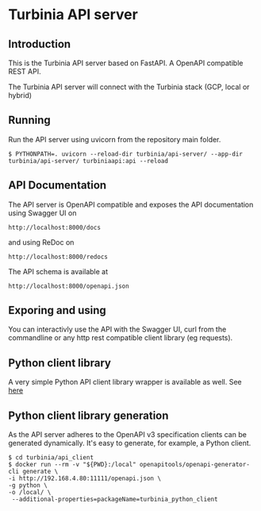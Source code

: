 # Turbinia API server

## Introduction

This is the Turbinia API server based on FastAPI. A OpenAPI compatible REST API.

The Turbinia API server will connect with the Turbinia stack (GCP, local or hybrid)

## Running

Run the API server using uvicorn from the repository main folder.

```
$ PYTHONPATH=. uvicorn --reload-dir turbinia/api-server/ --app-dir turbinia/api-server/ turbiniaapi:api --reload
```

## API Documentation

The API server is OpenAPI compatible and exposes the API documentation using Swagger UI on

```
http://localhost:8000/docs
```

and using ReDoc on

```
http://localhost:8000/redocs
```

The API schema is available at

```
http://localhost:8000/openapi.json
```

## Exporing and using

You can interactivly use the API with the Swagger UI, curl from the commandline or any http rest compatible client library (eg requests).

## Python client library

A very simple Python API client library wrapper is available as well. See [here](../api-client)

## Python client library generation

As the API server adheres to the OpenAPI v3 specification clients can be generated dynamically. It's easy to generate, for example, a Python client.

```
$ cd turbinia/api_client
$ docker run --rm -v "${PWD}:/local" openapitools/openapi-generator-cli generate \
-i http://192.168.4.80:11111/openapi.json \
-g python \
-o /local/ \
 --additional-properties=packageName=turbinia_python_client
```

